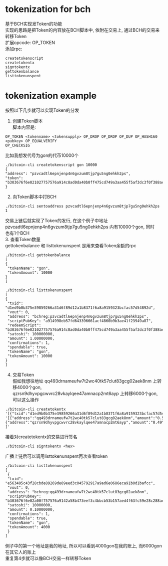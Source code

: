 # tokenization for bch
基于BCH实现发Token的功能  
实现的思路是把Token的内容放在BCH脚本中, 依附在交易上, 通过BCH的交易来转移Token  
扩展opcode: OP_TOKEN  
添加rpc:
```
createtokenscript  
createtokentx  
signtokentx  
gettokenbalance  
listtokenunspent  
```

# tokenization example  
按照以下几步就可以实现Token的分发  
1. 创建Token脚本  
脚本内容是:
```
OP_TOKEN <tokenname> <tokensupply> OP_DROP OP_DROP OP_DUP OP_HASH160 <pubkey> OP_EQUALVERIFY  
OP_CHECKSIG
```  
比如我想发代号为gon的代币10000个
```
./bitcoin-cli createtokenscript gon 10000  
{  
"address": "pzvcadtl6epnjenp4n6gvzum8tjp7gu5ng0ehkh2ps",  
"token": "b303676f6e021027757576a914c8ad0da40b0ff475cd749a3aa455f5af3dc3f0f388ac"  
}
```
2. 向Token脚本中打BCH
```
./bitcoin-cli sentoaddress pzvcadtl6epnjenp4n6gvzum8tjp7gu5ng0ehkh2ps 1
```  
交易上链后就实现了Token的发行, 在这个例子中地址 pzvcadtl6epnjenp4n6gvzum8tjp7gu5ng0ehkh2ps 内有10000个gon, 同时  
也有1个BCH  
3. 查看Token数量  
gettokenbalance 和 listtokenunspent 是用来查看Token余额的rpc
```
./bitcoin-cli gettokenbalance  
[  
{  
 "tokenName": "gon",  
 "tokenAmount": 10000  
}  
]  

./bitcoin-cli listtokenunspent  
[  
{  
 "txid": "d1ed9b0b375e39859266a31d6f89d12a1b8371f6a8a9159323bcfac57d54892d",  
 "vout": 0,  
 "address": "bchreg:pzvcadtl6epnjenp4n6gvzum8tjp7gu5ng0ehkh2ps",
 "scriptPubKey": "a914998eb57fd643396661acf4860b9b3ae41f23949a87",  
 "redeemScript": "b303676f6e021027757576a914c8ad0da40b0ff475cd749a3aa455f5af3dc3f0f388ac",  
 "satoshi": 100000000,  
 "amount": 1.00000000,  
 "confirmations": 1,  
 "spendable": true,  
 "tokenName": "gon",  
 "tokenAmount": 10000  
}  
]
```  
4. 交易Token  
假如我想往地址 qq493drnameufw7t2wc40tk57clut83gcg02aek8nm 上转移4000个gon,  
qzrsn9dhyvpgcwvrc28vkaylqee47amnacp2mt6ayp 上转移6000个gon, 可以这么操作
```
./bitcoin-cli createtokentx  
'[{"txid":"d1ed9b0b375e39859266a31d6f89d12a1b8371f6a8a9159323bcfac57d54892d","vout":0}]'  
'[{"address":"qq493drnameufw7t2wc40tk57clut83gcg02aek8nm","amount":"0.5","tokenamount":"4000","tokenname":"gon"},  
{"address":"qzrsn9dhyvpgcwvrc28vkaylqee47amnacp2mt6ayp","amount":"0.49","tokenamount":"6000","tokenname":"gon"}  
]'
```   
接着对createtokentx的交易进行签名  
```
./bitcoin-cli signtokentx <hex>
```  
广播上链后可以调用listtokenunspent再次查看token  
```  
./bitcoin-cli listtokenunspent  
[  
 {  
 "txid": "e563405c43f28cbde89269de89eed3c045792917a9ad6e0686eca91b0d1bafcc",  
 "vout": 0,  
 "address": "bchreg:qq493drnameufw7t2wc40tk57clut83gcg02aek8nm",  
 "scriptPubKey": "b303676f6e02a00f757576a9142a58b473eef3c4bbcb53b157aed4f63fc59e28c288ac",  
 "satoshi": 10000000,  
 "amount": 0.10000000,  
 "confirmations": 1,  
 "spendable": true,  
 "tokenName": "gon",  
 "tokenAmount": 4000  
 }  
]
```  
例子中的第一个地址是我的地址, 所以可以看到4000gon在我的账上, 而6000gon在其它人的账上  
重复第4步就可以像BCH交易一样转移Token  
  